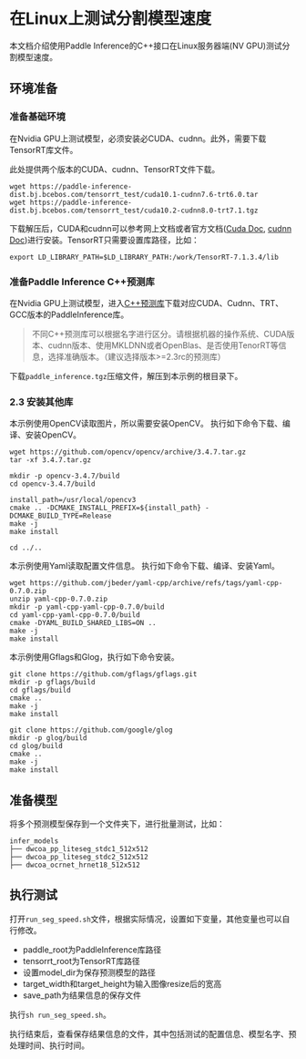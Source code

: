 # 在Linux上测试分割模型速度

本文档介绍使用Paddle Inference的C++接口在Linux服务器端(NV GPU)测试分割模型速度。

## 环境准备

### 准备基础环境

在Nvidia GPU上测试模型，必须安装必CUDA、cudnn。此外，需要下载TensorRT库文件。

此处提供两个版本的CUDA、cudnn、TensorRT文件下载。

```
wget https://paddle-inference-dist.bj.bcebos.com/tensorrt_test/cuda10.1-cudnn7.6-trt6.0.tar
wget https://paddle-inference-dist.bj.bcebos.com/tensorrt_test/cuda10.2-cudnn8.0-trt7.1.tgz
```

下载解压后，CUDA和cudnn可以参考网上文档或者官方文档([Cuda Doc](https://docs.nvidia.com/cuda/cuda-installation-guide-linux/), [cudnn Doc](https://docs.nvidia.com/deeplearning/cudnn/install-guide/))进行安装。TensorRT只需要设置库路径，比如：

```
export LD_LIBRARY_PATH=$LD_LIBRARY_PATH:/work/TensorRT-7.1.3.4/lib
```

### 准备Paddle Inference C++预测库

在Nvidia GPU上测试模型，进入[C++预测库](https://paddleinference.paddlepaddle.org.cn/user_guides/download_lib.html)下载对应CUDA、Cudnn、TRT、GCC版本的PaddleInference库。

> 不同C++预测库可以根据名字进行区分。请根据机器的操作系统、CUDA版本、cudnn版本、使用MKLDNN或者OpenBlas、是否使用TenorRT等信息，选择准确版本。（建议选择版本>=2.3rc的预测库）

下载`paddle_inference.tgz`压缩文件，解压到本示例的根目录下。

### 2.3 安装其他库

本示例使用OpenCV读取图片，所以需要安装OpenCV。
执行如下命令下载、编译、安装OpenCV。
```
wget https://github.com/opencv/opencv/archive/3.4.7.tar.gz
tar -xf 3.4.7.tar.gz

mkdir -p opencv-3.4.7/build
cd opencv-3.4.7/build

install_path=/usr/local/opencv3
cmake .. -DCMAKE_INSTALL_PREFIX=${install_path} -DCMAKE_BUILD_TYPE=Release
make -j
make install

cd ../..
```

本示例使用Yaml读取配置文件信息。
执行如下命令下载、编译、安装Yaml。

```
wget https://github.com/jbeder/yaml-cpp/archive/refs/tags/yaml-cpp-0.7.0.zip
unzip yaml-cpp-0.7.0.zip
mkdir -p yaml-cpp-yaml-cpp-0.7.0/build
cd yaml-cpp-yaml-cpp-0.7.0/build
cmake -DYAML_BUILD_SHARED_LIBS=ON ..
make -j
make install
```

本示例使用Gflags和Glog，执行如下命令安装。
```
git clone https://github.com/gflags/gflags.git
mkdir -p gflags/build
cd gflags/build
cmake ..
make -j
make install
```

```
git clone https://github.com/google/glog
mkdir -p glog/build
cd glog/build
cmake ..
make -j
make install
```

## 准备模型

将多个预测模型保存到一个文件夹下，进行批量测试，比如：

```
infer_models
├── dwcoa_pp_liteseg_stdc1_512x512
├── dwcoa_pp_liteseg_stdc2_512x512
├── dwcoa_ocrnet_hrnet18_512x512
```

## 执行测试

打开`run_seg_speed.sh`文件，根据实际情况，设置如下变量，其他变量也可以自行修改。
* paddle_root为PaddleInference库路径
* tensorrt_root为TensorRT库路径
* 设置model_dir为保存预测模型的路径
* target_width和target_height为输入图像resize后的宽高
* save_path为结果信息的保存文件

执行`sh run_seg_speed.sh`。

执行结束后，查看保存结果信息的文件，其中包括测试的配置信息、模型名字、预处理时间、执行时间。
